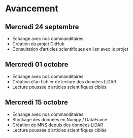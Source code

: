 # Avancement

## Mercredi 24 septembre
- Échange avec nos commanditaires  
- Création du projet GitHub  
- Consultation d’articles scientifiques en lien avec le projet  

## Mercredi 01 octobre
- Échange avec nos commanditaires  
- Création d’un fichier de lecture des données LiDAR  
- Lecture poussée d’articles scientifiques ciblés  

## Mercredi 15 octobre
- Échange avec nos commanditaires
- Stockage des données en Numpy / DataFrame
- Création de MNS depuis des données LiDAR
- Lecture poussée d’articles scientifiques ciblés 
